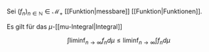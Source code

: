 Sei $(f_n)_{n \in \mathbb{N}} \in \mathcal{M}_+$ [[Funktion|messbare]] [[Funktion|Funktionen]].

Es gilt für das $\mu$-[[mu-Integral|Integral]]

$$
	\int \liminf_{n \to \infty} f_n d\mu \le \liminf_{n \to \infty} \int f_n d\mu
$$